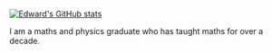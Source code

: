 
[![Edward's GitHub stats](https://github-readme-stats.vercel.app/api?username=edward-stuart-johnson)](https://github.com/anuraghazra/github-readme-stats)

I am a maths and physics graduate who has taught maths for over a decade.

<!--
**edward-stuart-johnson/edward-stuart-johnson** is a ✨ _special_ ✨ repository because its `README.md` (this file) appears on your GitHub profile.

Here are some ideas to get you started:

- 🔭 I’m currently working on ...
- 🌱 I’m currently learning ...
- 👯 I’m looking to collaborate on ...
- 🤔 I’m looking for help with ...
- 💬 Ask me about ...
- 📫 How to reach me: ...
- 😄 Pronouns: ...
- ⚡ Fun fact: ...
-->
